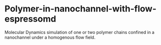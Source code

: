 # Polymer-in-nanochannel-with-flow-espressomd
Molecular Dynamics simulation of one or two polymer chains confined in a nanochannel under a homogenous flow field.
